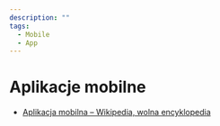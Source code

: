 ```yaml
---
description: ""
tags:
  - Mobile
  - App
---
```


# Aplikacje mobilne

- [Aplikacja mobilna – Wikipedia, wolna encyklopedia](https://pl.wikipedia.org/wiki/Aplikacja_mobilna)
